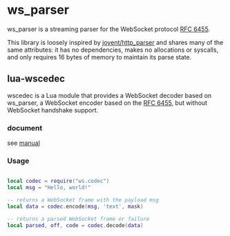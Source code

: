 # ws_parser

ws_parser is a streaming parser for the WebSocket protocol [RFC 6455](https://tools.ietf.org/html/rfc6455).

This library is loosely inspired by [joyent/http_parser](https://github.com/joyent/http-parser)
and shares many of the same attributes: it has no dependencies, makes no
allocations or syscalls, and only requires 16 bytes of memory to maintain
its parse state.

## lua-wscedec

wscedec is a Lua module that provides a WebSocket decoder based on ws_parser,
a WebSocket encoder based on the [RFC 6455](https://tools.ietf.org/html/rfc6455),
but without WebSocket handshake support.

### document

see [manual](doc/manual.html)

### Usage

```lua

local codec = require("ws.codec")
local msg = "Hello, world!"

-- returns a WebSocket frame with the payload msg
local data = codec.encode(msg, 'text', mask)

-- returns a parsed WebSocket frame or failure
local parsed, off, code = codec.decode(data)
```
